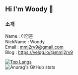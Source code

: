 ## Hi I'm Woody 👋

### 소개
Name : 이영훈  
NickName : Woody  
Email : mmj2rv9@gmail.com  
Blog : https://velog.io/@mmj2rv9  
  
[![Top Langs](https://github-readme-stats.vercel.app/api/top-langs/?username=YH3041&show_icons=true&langs_count=6&layout=compact&hide=shell&theme=radical)](https://github.com/YH3041?tab=repositories)  
![Anurag's GitHub stats](https://github-readme-stats.vercel.app/api?username=YH3041&show_icons=true&theme=radical)
